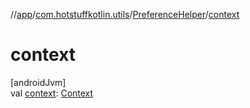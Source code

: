 //[app](../../../index.md)/[com.hotstuffkotlin.utils](../index.md)/[PreferenceHelper](index.md)/[context](context.md)

# context

[androidJvm]\
val [context](context.md): [Context](https://developer.android.com/reference/kotlin/android/content/Context.html)
